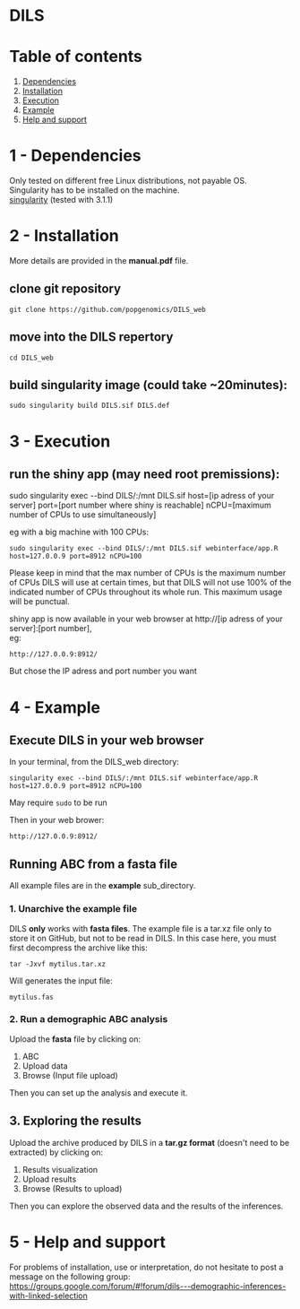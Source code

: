# DILS
# Table of contents
1. [Dependencies](#1---dependencies)     
2. [Installation](#2---installation)  
3. [Execution](#3---execution)  
4. [Example](#4---example)  
5. [Help and support](#5---help-and-support)

# 1 - Dependencies
Only tested on different free Linux distributions, not payable OS.  
Singularity has to be installed on the machine.  
[singularity](https://sylabs.io/docs/) (tested with 3.1.1)   
	
# 2 - Installation  
More details are provided in the **manual.pdf** file.  

## clone git repository  
```
git clone https://github.com/popgenomics/DILS_web  
```

## move into the DILS repertory  
```
cd DILS_web  
```
	
## build singularity image (could take ~20minutes):  
```  
sudo singularity build DILS.sif DILS.def  
```

# 3 - Execution  	
## run the shiny app (may need root premissions):  
sudo singularity exec --bind DILS/:/mnt DILS.sif host=[ip adress of your server] port=[port number where shiny is reachable] nCPU=[maximum number of CPUs to use simultaneously]
  
eg with a big machine with 100 CPUs:  
```  
sudo singularity exec --bind DILS/:/mnt DILS.sif webinterface/app.R host=127.0.0.9 port=8912 nCPU=100
```  

Please keep in mind that the max number of CPUs is the maximum number of CPUs DILS will use at certain times, but that DILS will not use 100% of the indicated number of CPUs throughout its whole run. This maximum usage will be punctual.  
  
shiny app is now available in your web browser at http://[ip adress of your server]:[port number],  
eg:  
```
http://127.0.0.9:8912/
```
But chose the IP adress and port number you want 
  
# 4 - Example  
## Execute DILS in your web browser
In your terminal, from the DILS_web directory:  
```  
singularity exec --bind DILS/:/mnt DILS.sif webinterface/app.R host=127.0.0.9 port=8912 nCPU=100
```  
May require `sudo` to be run
  
Then in your web brower:  
```
http://127.0.0.9:8912/
```

## Running ABC from a fasta file  
All example files are in the **example** sub_directory.  

### 1. Unarchive the example file  
DILS **only** works with **fasta files**. The example file is a tar.xz file only to store it on GitHub, but not to be read in DILS. In this case here, you must first decompress the archive like this:  
```
tar -Jxvf mytilus.tar.xz
```
Will generates the input file: 
```
mytilus.fas
```

###  2. Run a demographic ABC analysis  
Upload the **fasta** file by clicking on:  
1. ABC  
2. Upload data  
3. Browse (Input file upload)  
  
Then you can set up the analysis and execute it.  

## 3. Exploring the results
Upload the archive produced by DILS in a **tar.gz format** (doesn't need to be extracted) by clicking on:  
1. Results visualization  
2. Upload results  
3. Browse (Results to upload)  

Then you can explore the observed data and the results of the inferences.  

# 5 - Help and support  
For problems of installation, use or interpretation, do not hesitate to post a message on the following group:  
https://groups.google.com/forum/#!forum/dils---demographic-inferences-with-linked-selection 

